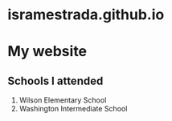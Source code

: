 # isramestrada.github.io

<h1>My website</h1>
<h2>Schools I attended</h2>
<ol>
  <li>Wilson Elementary School</li>
  <li>Washington Intermediate School</li> </ol>
